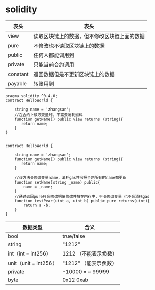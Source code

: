 
# solidity


|  表头   | 表头  |
|  ----  | ----  |
| view  | 读取区块链上的数据，但不修改区块链上面的数据 |
| pure  | 不修改也不读取区块链上的数据 |
| public  | 任何人都能调用到 |
| private  | 只能当前合约调用 |
| constant  | 返回数据但是不更新区块链上的数据 |
| payable  | 转账用到 |


```solidity
pragma solidity ^0.4.0;
contract HelloWorld {

    string name = 'zhangsan';
    //在合约上读取变量时，不需要消耗燃料
    function getName() public view returns (string){
       return name;
    }
}


contract HelloWorld {

    string name = 'zhangsan';
    function getName() public view returns (string){
       return name;
    }
    
    //该方法会修改变量name，消耗gas并会把全网所有的name都更新
    function setName(string _name) public{
        name = _name;
    }
    //通过返回pure只会修改把值修改并放在内存中，不会修改变量 也不会消耗gas
    function testPear(uint a, uint b) public pure returns(uint){
        return a -b;
    }
}

```


|  数据类型   | 含义  |
|  ----  | ----  |
| bool  | true/false |
| string  | "1212" |
| int（int = int256）  | 1212 （不能表示负数）|
| unit（unit = int256）  | "1212" （能表示负数）|
| private  | -10000 = ~ 99999 |
| byte  | 0x12 0xab |